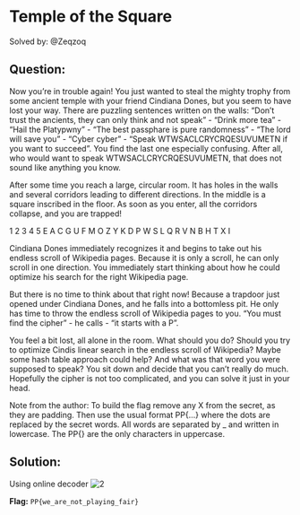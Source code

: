 # Temple of the Square

Solved by: @Zeqzoq

## Question:
Now you’re in trouble again! You just wanted to steal the mighty trophy from some ancient temple with your friend Cindiana Dones, but you seem to have lost your way. There are puzzling sentences written on the walls: “Don’t trust the ancients, they can only think and not speak” - “Drink more tea” - “Hail the Platypwny” - “The best passphare is pure randomness” - “The lord will save you” - “Cyber cyber” - “Speak WTWSACLCRYCRQESUVUMETN if you want to succeed”. You find the last one especially confusing. After all, who would want to speak WTWSACLCRYCRQESUVUMETN, that does not sound like anything you know.

After some time you reach a large, circular room. It has holes in the walls and several corridors leading to different directions. In the middle is a square inscribed in the floor. As soon as you enter, all the corridors collapse, and you are trapped!

1	2	3	4	5
E	A	C	G	U
F	M	O	Z	Y
K	D	P	W	S
L	Q	R	V	N
B	H	T	X	I

Cindiana Dones immediately recognizes it and begins to take out his endless scroll of Wikipedia pages. Because it is only a scroll, he can only scroll in one direction. You immediately start thinking about how he could optimize his search for the right Wikipedia page.

But there is no time to think about that right now! Because a trapdoor just opened under Cindiana Dones, and he falls into a bottomless pit. He only has time to throw the endless scroll of Wikipedia pages to you. “You must find the cipher” - he calls - “it starts with a P”.

You feel a bit lost, all alone in the room. What should you do? Should you try to optimize Cindis linear search in the endless scroll of Wikipedia? Maybe some hash table approach could help? And what was that word you were supposed to speak? You sit down and decide that you can’t really do much. Hopefully the cipher is not too complicated, and you can solve it just in your head.

Note from the author: To build the flag remove any X from the secret, as they are padding. Then use the usual format PP{...} where the dots are replaced by the secret words. All words are separated by _ and written in lowercase. The PP{} are the only characters in uppercase.


## Solution:
Using online decoder
![2](https://i.ibb.co/zsRrCQR/temple.png)

**Flag:** `PP{we_are_not_playing_fair}`
